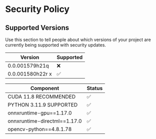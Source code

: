 # Security Policy

## Supported Versions

Use this section to tell people about which versions of your project are
currently being supported with security updates.

| Version             | Supported          |
| ------------------- | ------------------ |
| 0.0.001579h21q      | ❌                 |
| 0.0.001580h22r x    | ✅                 |

| Component                     | Status         |
| ---------------------------- | -------------- |
| CUDA 11.8 RECOMMENDED        | ✅              |
| PYTHON 3.11.9 SUPPORTED      | ✅              |
| onnxruntime-gpu==1.17.0      | ✅              |
| onnxruntime-directml==1.17.0 | ✅              |
| opencv-python==4.8.1.78      | ✅              |

